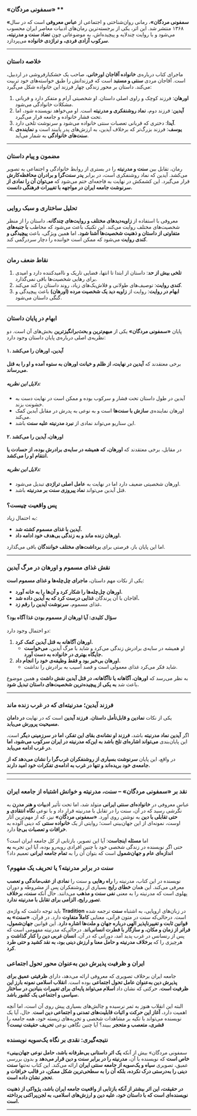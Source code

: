 ### «سمفونی مردگان» **  

**«سمفونی مردگان»**، رمانی روان‌شناختی و اجتماعی از **عباس معروفی** است که در سال ۱۳۶۸ منتشر شد. این اثر، یکی از برجسته‌ترین رمان‌های ادبیات معاصر ایران محسوب می‌شود و با روایت چندلایه و پیچیده‌اش، به موضوعاتی چون **تضاد سنت و مدرنیته، سرکوب آزادی فردی، و تراژدی خانواده** می‌پردازد.  

---

### **خلاصه داستان**  

ماجرای کتاب درباره‌ی **خانواده آقاجان اورخانی**، صاحب یک خشکبارفروشی در اردبیل، است. آقاجان مردی **سنتی و مستبد** است که فرزندانش را طبق خواسته‌های خود تربیت می‌کند. داستان بر محور زندگی چهار فرزند این خانواده شکل می‌گیرد:  

1. **اورهان**: فرزند کوچک و راوی اصلی داستان. او شخصیتی آرام و متفکر دارد و قربانی مشکلات خانوادگی می‌شود.  
2. **آیدین**: فرزند دوم، **نماد روشنفکری و مدرنیته** است. او می‌خواهد نویسنده شود، اما تحت فشار خانواده و جامعه قرار می‌گیرد.  
3. **آیدا**: دختری که قربانی تعصبات سنتی خانواده می‌شود و سرنوشت تلخی دارد.  
4. **یوسف**: فرزند بزرگ‌تر که برخلاف آیدین، به ارزش‌های پدر پایبند است و **نماینده‌ی سنت‌های خانوادگی** به شمار می‌آید.  

---

### **مضمون و پیام داستان**  

رمان، تقابل بین **سنت و مدرنیته** را در بستری از روابط خانوادگی و اجتماعی به تصویر می‌کشد. آیدین که نماد روشنفکری است، در برابر **پدر سنت‌گرا و برادران محافظه‌کارش** قرار می‌گیرد. این کشمکش در نهایت به فاجعه‌ای ختم می‌شود که **می‌توان آن را نمادی از سرنوشت جامعه ایران در مواجهه با تغییرات فرهنگی دانست.**  

---

### **تحلیل ساختاری و سبک روایی**  

معروفی با استفاده از **زاویه‌دیدهای مختلف و روایت‌های چندگانه**، داستان را از منظر شخصیت‌های مختلف روایت می‌کند. این تکنیک باعث می‌شود که مخاطب **با جنبه‌های متفاوتی از داستان و ذهنیت شخصیت‌ها آشنا شود.** اما همین ویژگی، باعث **پیچیدگی و کندی روایت** می‌شود که ممکن است خواننده را دچار سردرگمی کند.  

---

### **نقاط ضعف رمان**  

1. **تلخی بیش از حد**: داستان از ابتدا تا انتها، فضایی تاریک و ناامیدکننده دارد و امیدی برای رهایی شخصیت‌ها باقی نمی‌گذارد.  
2. **کندی روایت**: توصیف‌های طولانی و فلاش‌بک‌های زیاد، روند داستان را کند می‌کند.  
3. **ابهام در روایت**: روایت از **زاویه دید یک شخصیت مرده (اورهان)** باعث پیچیدگی و گنگی داستان می‌شود.  

---

### **ابهام در پایان داستان**  

پایان **«سمفونی مردگان»** یکی از **مبهم‌ترین و بحث‌برانگیزترین** بخش‌های آن است. دو نظریه‌ی اصلی درباره‌ی پایان داستان وجود دارد:  

#### **۱. آیدین، اورهان را می‌کشد**  
برخی معتقدند که **آیدین در نهایت، از ظلم و خیانت اورهان به ستوه آمده و او را به قتل می‌رساند.**  

##### **دلایل این نظریه:**  
- آیدین در طول داستان تحت فشار و سرکوب بوده و ممکن است در نهایت دست به خشونت بزند.  
- اورهان نماینده‌ی **سازش با سنت‌ها** است و به نوعی به پدرش در مقابل آیدین کمک می‌کند.  
- این سناریو می‌تواند نمادی از **نبرد مدرنیته علیه سنت** باشد.  

#### **۲. اورهان، آیدین را می‌کشد**  
در مقابل، برخی معتقدند که **اورهان، که همیشه در سایه‌ی برادرش بوده، از حسادت یا انتقام او را می‌کشد.**  

##### **دلایل این نظریه:**  
- اورهان شخصیتی ضعیف دارد اما در نهایت به **عامل اصلی تراژدی** تبدیل می‌شود.  
- قتل آیدین می‌تواند **نماد پیروزی سنت بر مدرنیته** باشد.  

### **پس واقعیت چیست؟**  
به احتمال زیاد:  
- **آیدین با غذای مسموم کشته شد.**  
- **اورهان زنده ماند و به زندگی بی‌هدف خود ادامه داد.**  

اما این پایان باز، فرصتی برای **برداشت‌های مختلف خوانندگان** باقی می‌گذارد.  

---

### **نقش غذای مسموم و اورهان در مرگ آیدین**  

یکی از نکات مهم داستان، **ماجرای چل‌چله‌ها و غذای مسموم است**:  

- **اورهان چل‌چله‌ها را شکار کرد و آن‌ها را به خانه آورد.**  
- آقاجان با آن پرندگان **غذایی درست کرد که به آیدین داده شد.**  
- غذای مسموم، **سرنوشت آیدین را رقم زد.**  

#### **سؤال کلیدی: آیا اورهان از مسموم بودن غذا آگاه بود؟**  
دو احتمال وجود دارد:  

1. **اورهان آگاهانه به قتل آیدین کمک کرد.**  
   - او همیشه در سایه‌ی برادرش زندگی می‌کرد و شاید با مرگ آیدین، **می‌خواست جایگاه بهتری در خانواده به دست آورد.**  
2. **اورهان بی‌خبر بود و فقط وظیفه‌ی خود را انجام داد.**  
   - شاید فکر می‌کرد غذای معمولی است و قصد آسیب به برادرش را نداشت.  

به نظر می‌رسد که **اورهان، آگاهانه یا ناآگاهانه، در قتل آیدین نقش داشت** و همین موضوع باعث شد **به یکی از پیچیده‌ترین شخصیت‌های داستان تبدیل شود.**  

---

### **فرزند آیدین؛ مدرنیته‌ای که در غرب زنده ماند**  

یکی از نکات **نمادین و قابل‌تأمل داستان**، **فرزند آیدین** است که در نهایت **در دامان مسیحیت پرورش می‌یابد.**  

اگر **آیدین نماد مدرنیته** باشد، **فرزند او نشانه‌ی بقای این تفکر، اما در سرزمینی دیگر** است. این پایان‌بندی **می‌تواند اشاره‌ای تلخ باشد به این‌که مدرنیته در ایران سرکوب می‌شود، اما در غرب ادامه می‌یابد.**  

در واقع، این پایان **سرنوشت بسیاری از روشنفکران غرب‌گرا را نشان می‌دهد که از جامعه‌ی خود بریده‌اند و تنها در غرب به ادامه‌ی تفکرات خود امید دارند.**  

---
---

### **نقد بر «سمفونی مردگان» – سنت، مدرنیته و خوانش اشتباه از جامعه ایران**  

عباس معروفی در **خانواده‌ای سنتی ایرانی** متولد شد، اما تحت تأثیر **ادبیات و هنر مدرن** به نگرشی رسید که در آن، سنت را در تقابل با مدرنیته قرار داد و با نوعی **نگاه انتقادی و حتی تقابلی با دین** به نوشتن روی آورد. **«سمفونی مردگان»** نیز، که از مهم‌ترین آثار اوست، نمونه‌ای از این جهان‌بینی است؛ روایتی از یک **خانواده سنتی** که دینی آلوده به **خرافات و تعصبات بی‌جا** دارد.  

اما **مسئله اینجاست**: آیا این تصویر، بازتابی از کل جامعه ایران است؟  
حتی اگر نویسنده در زندگی شخصی خود با چنین افرادی روبه‌رو بوده، آیا این تجربه **به اندازه‌ای عام و جهان‌شمول** است که بتوان آن را به **تمام جامعه ایرانی** تعمیم داد؟  

### **سنت در برابر مدرنیته؟ یا تحریف یک مفهوم؟**  

نویسنده در این کتاب، مدرنیته را **راه رهایی** و سنت را **نمادی از عقب‌ماندگی و تعصب** معرفی می‌کند. این همان **خطای رایج** بسیاری از روشنفکران پس از مشروطه و دوران پهلوی است که مدرنیته را به معنی **نفی سنت و مذهب** می‌دانند. حال آنکه **سنت، برخلاف تصور رایج، الزامی برای تقابل با مدرنیته ندارد**.  

باید توجه داشت که واژه‌ی **Tradition** در زبان‌های اروپایی، به اشتباه **سنت** ترجمه شده است. درحالی‌که سنت در متون قرآنی، معنایی **کاملاً متفاوت** دارد. در قرآن، **«سنت» به قوانین ثابت و تغییرناپذیر الهی درباره جهان و ملت‌ها اشاره دارد**. این قوانین **جهان‌شمول، فراتر از زمان و مکان، و سازگار با فطرت انسانی‌اند**. درحالی‌که مدرنیته مفهومی است که پس از رنسانس در غرب پدید آمد، دورانی که در آن، **انسان غربی دین را کنار گذاشت** و هرچیزی را که **برخلاف مدرنیته و حامل معنا و ارزش دینی بود، به نقد کشید و حتی طرد کرد**.  

### **ایران و ظرفیت پذیرش دین به‌عنوان محور تحول اجتماعی**  

جامعه ایران برخلاف تصویری که معروفی ارائه می‌دهد، دارای **ظرفیتی عمیق برای پذیرش دین به‌عنوان عامل تحول اجتماعی** بوده است. **انقلاب اسلامی نمونه بارز این ظرفیت است**، حرکتی که نشان داد **اسلام می‌تواند پایه‌ای برای تغییرات بنیادین در ساختار سیاسی و اجتماعی یک کشور باشد.**  

البته این انقلاب هنوز به ثمر نرسیده و چالش‌های بسیاری پیش روی آن است، اما آنچه اهمیت دارد، **آغاز این حرکت و اثبات قابلیت‌های تمدنی و اجتماعی دین است**. حال، آیا یک نویسنده می‌تواند با تکیه بر مشاهدات شخصی و تجربه‌های زیسته خود، همه جامعه را **قشری، متعصب و متحجر** ببیند؟ آیا چنین نگاهی نوعی **تحریف حقیقت نیست؟**  

### **نتیجه‌گیری: نقدی بر نگاه یک‌سویه نویسنده**  

«سمفونی مردگان» بیش از آنکه **یک اثر داستانی بی‌طرفانه باشد، حامل نوعی جهان‌بینی خاص است** که نویسنده با آن، **مدرنیته را در برابر سنت و دین قرار می‌دهد** و بدون بررسی عمیق، تصویری **سیاه و یک‌سویه از جامعه سنتی ایران** ارائه می‌کند. این کتاب نه‌تنها **سنت دینی را به‌درستی درک نکرده، بلکه آن را به سطحی‌ترین شکل ممکن، در قالب خرافات و تحجر نشان داده است**.  

**در حقیقت، این اثر بیشتر از آنکه بازتابی از واقعیت جامعه ایران باشد، پژواکی از ذهنیت نویسنده‌ای است که با داستان خود، علیه دین و ارزش‌های اسلامی، به لجن‌پراکنی پرداخته است.**  

---  


